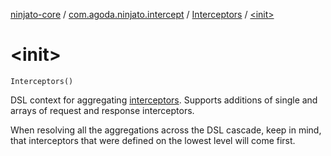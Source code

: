 [ninjato-core](../../index.md) / [com.agoda.ninjato.intercept](../index.md) / [Interceptors](index.md) / [&lt;init&gt;](./-init-.md)

# &lt;init&gt;

`Interceptors()`

DSL context for aggregating [interceptors](../-interceptor/index.md).
Supports additions of single and arrays of request and response interceptors.

When resolving all the aggregations across the DSL cascade, keep in mind,
that interceptors that were defined on the lowest level will come first.

